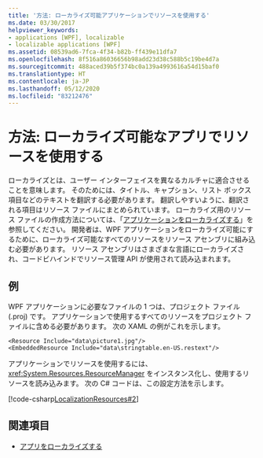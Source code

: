 ```yaml
---
title: '方法: ローカライズ可能アプリケーションでリソースを使用する'
ms.date: 03/30/2017
helpviewer_keywords:
- applications [WPF], localizable
- localizable applications [WPF]
ms.assetid: 08539ad6-7fca-4f34-b82b-ff439e11dfa7
ms.openlocfilehash: 8f516a86036656b98add23d38c588b5c19be4d7a
ms.sourcegitcommit: 488aced39b5f374bc0a139a4993616a54d15baf0
ms.translationtype: HT
ms.contentlocale: ja-JP
ms.lasthandoff: 05/12/2020
ms.locfileid: "83212476"
---
```

# <a name="how-to-use-resources-in-localizable-apps"></a>方法: ローカライズ可能なアプリでリソースを使用する

ローカライズとは、ユーザー インターフェイスを異なるカルチャに適合させることを意味します。 そのためには、タイトル、キャプション、リスト ボックス項目などのテキストを翻訳する必要があります。 翻訳しやすいように、翻訳される項目はリソース ファイルにまとめられています。 ローカライズ用のリソース ファイルの作成方法については、「[アプリケーションをローカライズする](how-to-localize-an-application.md)」を参照してください。 開発者は、WPF アプリケーションをローカライズ可能にするために、ローカライズ可能なすべてのリソースをリソース アセンブリに組み込む必要があります。 リソース アセンブリはさまざまな言語にローカライズされ、コードビハインドでリソース管理 API が使用されて読み込まれます。

## <a name="example"></a>例

WPF アプリケーションに必要なファイルの 1 つは、プロジェクト ファイル (.proj) です。 アプリケーションで使用するすべてのリソースをプロジェクト ファイルに含める必要があります。 次の XAML の例がこれを示します。

```xaml
<Resource Include="data\picture1.jpg"/>  
<EmbeddedResource Include="data\stringtable.en-US.restext"/>
```

アプリケーションでリソースを使用するには、<xref:System.Resources.ResourceManager> をインスタンス化し、使用するリソースを読み込みます。 次の C# コードは、この設定方法を示します。

[!code-csharp[LocalizationResources#2](~/samples/snippets/csharp/VS_Snippets_Wpf/LocalizationResources/CSharp/page1.xaml.cs#2)]

## <a name="see-also"></a>関連項目

- [アプリをローカライズする](how-to-localize-an-application.md)
